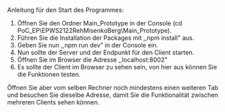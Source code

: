 Anleitung für den Start des Programmes:

1. Öffnen Sie den Ordner Main_Prototype in der Console (cd PoC_EP\EPWS2122RehMisenkoBerg\Main_Prototype).
2. Führen Sie die Installation der Packages mit ,,npm install" aus.
3. Geben Sie nun ,,npm run dev" in der Console ein.
4. Nun sollte der Server und der Endpunkt für den Client starten.
5. Öffnen Sie im Browser die Adresse ,,localhost:8002"
6. Es sollte der Client im Browser zu sehen sein, von hier aus können Sie die Funktionen testen.

Öffnen Sie aber vom selben Rechner noch mindestens einen weiteren Tab und besuchen Sie dieselbe Adresse, damit
Sie die Funktionalität zwischen mehreren Clients sehen können.